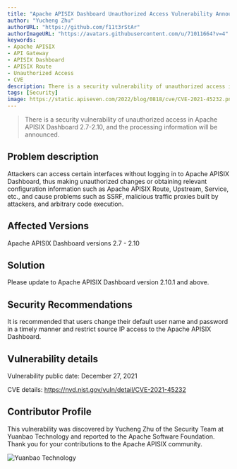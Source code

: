 ```yaml
---
title: "Apache APISIX Dashboard Unauthorized Access Vulnerability Announcement (CVE-2021-45232)"
author: "Yucheng Zhu"
authorURL: "https://github.com/f11t3rStAr"
authorImageURL: "https://avatars.githubusercontent.com/u/71011664?v=4"
keywords: 
- Apache APISIX
- API Gateway
- APISIX Dashboard
- APISIX Route
- Unauthorized Access
- CVE
description: There is a security vulnerability of unauthorized access in Apache APISIX Dashboard 2.7-2.10, and the processing information will be announced.
tags: [Security]
image: https://static.apiseven.com/2022/blog/0818/cve/CVE-2021-45232.png
---
```


> There is a security vulnerability of unauthorized access in Apache APISIX Dashboard 2.7-2.10, and the processing information will be announced.

<!--truncate-->

## Problem description

Attackers can access certain interfaces without logging in to Apache APISIX Dashboard, thus making unauthorized changes or obtaining relevant configuration information such as Apache APISIX Route, Upstream, Service, etc., and cause problems such as SSRF, malicious traffic proxies built by attackers, and arbitrary code execution.

## Affected Versions

Apache APISIX Dashboard versions 2.7 - 2.10

## Solution

Please update to Apache APISIX Dashboard version 2.10.1 and above.

## Security Recommendations

It is recommended that users change their default user name and password in a timely manner and restrict source IP access to the Apache APISIX Dashboard.

## Vulnerability details

Vulnerability public date: December 27, 2021

CVE details: https://nvd.nist.gov/vuln/detail/CVE-2021-45232

## Contributor Profile

This vulnerability was discovered by Yucheng Zhu of the Security Team at Yuanbao Technology and reported to the Apache Software Foundation. Thank you for your contributions to the Apache APISIX community.

![Yuanbao Technology](https://static.apiseven.com/202108/1640324848257-4978eaac-bfd7-4265-82d2-9c024956b933.png)
